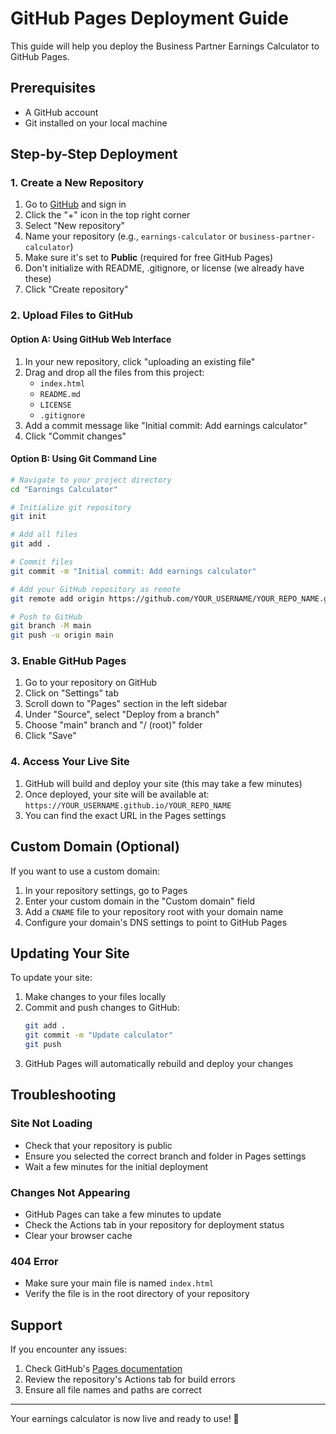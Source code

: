 # GitHub Pages Deployment Guide

This guide will help you deploy the Business Partner Earnings Calculator to GitHub Pages.

## Prerequisites

- A GitHub account
- Git installed on your local machine

## Step-by-Step Deployment

### 1. Create a New Repository

1. Go to [GitHub](https://github.com) and sign in
2. Click the "+" icon in the top right corner
3. Select "New repository"
4. Name your repository (e.g., `earnings-calculator` or `business-partner-calculator`)
5. Make sure it's set to **Public** (required for free GitHub Pages)
6. Don't initialize with README, .gitignore, or license (we already have these)
7. Click "Create repository"

### 2. Upload Files to GitHub

#### Option A: Using GitHub Web Interface

1. In your new repository, click "uploading an existing file"
2. Drag and drop all the files from this project:
   - `index.html`
   - `README.md`
   - `LICENSE`
   - `.gitignore`
3. Add a commit message like "Initial commit: Add earnings calculator"
4. Click "Commit changes"

#### Option B: Using Git Command Line

```bash
# Navigate to your project directory
cd "Earnings Calculator"

# Initialize git repository
git init

# Add all files
git add .

# Commit files
git commit -m "Initial commit: Add earnings calculator"

# Add your GitHub repository as remote
git remote add origin https://github.com/YOUR_USERNAME/YOUR_REPO_NAME.git

# Push to GitHub
git branch -M main
git push -u origin main
```

### 3. Enable GitHub Pages

1. Go to your repository on GitHub
2. Click on "Settings" tab
3. Scroll down to "Pages" section in the left sidebar
4. Under "Source", select "Deploy from a branch"
5. Choose "main" branch and "/ (root)" folder
6. Click "Save"

### 4. Access Your Live Site

1. GitHub will build and deploy your site (this may take a few minutes)
2. Once deployed, your site will be available at:
   `https://YOUR_USERNAME.github.io/YOUR_REPO_NAME`
3. You can find the exact URL in the Pages settings

## Custom Domain (Optional)

If you want to use a custom domain:

1. In your repository settings, go to Pages
2. Enter your custom domain in the "Custom domain" field
3. Add a `CNAME` file to your repository root with your domain name
4. Configure your domain's DNS settings to point to GitHub Pages

## Updating Your Site

To update your site:

1. Make changes to your files locally
2. Commit and push changes to GitHub:
   ```bash
   git add .
   git commit -m "Update calculator"
   git push
   ```
3. GitHub Pages will automatically rebuild and deploy your changes

## Troubleshooting

### Site Not Loading
- Check that your repository is public
- Ensure you selected the correct branch and folder in Pages settings
- Wait a few minutes for the initial deployment

### Changes Not Appearing
- GitHub Pages can take a few minutes to update
- Check the Actions tab in your repository for deployment status
- Clear your browser cache

### 404 Error
- Make sure your main file is named `index.html`
- Verify the file is in the root directory of your repository

## Support

If you encounter any issues:
1. Check GitHub's [Pages documentation](https://docs.github.com/en/pages)
2. Review the repository's Actions tab for build errors
3. Ensure all file names and paths are correct

---

Your earnings calculator is now live and ready to use! 🚀